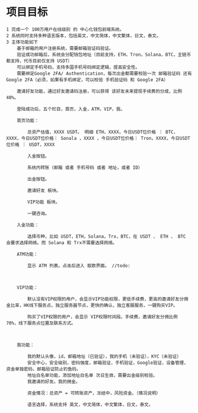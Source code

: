 # 项目目标
    1 完成一个 100万用户在线级别 的 中心化钱包前端系统。
    2 系统同时支持多种语言版本，包括英文，中文简体，中文繁体，日文，泰文。
    3 主体功能如下
        基于邮箱的用户注册系统，需要邮箱验证码验证。
        验证成功邮箱后，系统会分配钱包地址（目前支持，ETH，Tron，Solana，BTC，主链币都支持，代币目前仅支持 USDT）
        可以绑定手机号码，支持多国手机号码绑定逻辑，提高安全性。
        需要绑定Google 2FA/ Authentication，每次出金都需要校验一次 邮箱验证码 还有 Google 2FA（必须，如果有手机绑定，可以校验 手机验证码 和 Google 2FA）

        邀请好友功能，通过好友邀请码注册，可以获得 该好友未来提现手续费的分成，比例 40%。

        登陆成功后，五个栏目，首页，入金，ATM，VIP，我。

        首页功能：
        
            总资产估值，XXXX USDT。 明细 ETH，XXXX，今日USDT位价格 ｜ BTC，XXXX，今日USDT位价格｜ Sonala ，XXXX ，今日USDT位价格｜ Tron，XXXX，今日USDT位价格 ｜ USDT，XXXX

            入金按钮。

            系统内转账（邮箱 或者 手机号码 或者 地址，或者 ID）

            出金按钮。

            邀请好友 板块。

            VIP功能 板块。

            一键咨询。
        
        入金功能：

            选择币种，比如 USDT，ETH，Solana，Trx，BTC，在 USDT 、 ETH 、 BTC 会要求选择网络。而 Solana 和 Trx不需要选择网络。

        ATM功能：

            显示 ATM 列表。点击后进入 取款界面。 //todo:

            

        VIP功能：

            默认没有VIP权限的用户，会显示VIP功能权限，更低手续费，更高的邀请好友分佣金比率，HK线下服务点，独立服务器节点，更快的确认，独立客服服务，一键购买VIP。

            购买了VIP权限的用户，会显示 VIP权限时间段。手续费，邀请好友分佣比例 70%，线下服务点位置及联系方式。



        我功能：

            我的默认头像，id，邮箱地址（已验证），我的手机（未验证），KYC（未验证）
            安全中心，安全级别，密码强度，邮箱验证，手机验证，Google验证，设备管理，资金单独密码，邮箱验证防止钓鱼码。
            地址白名单功能，添加地址白名单 次日生效，需要出金级别校验。
            我邀请的好友。我的佣金。

            资金情况：总资产 = 可转账资产，冻结中，风险资金。（情况说明）

            语言选择，系统支持 英文，中文简体，中文繁体，日文，泰文。